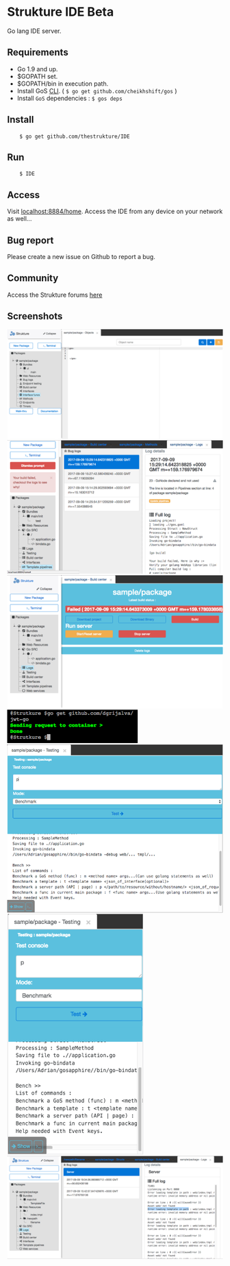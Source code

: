 # Strukture IDE Beta
Go lang IDE server.

## Requirements
- Go 1.9 and up.
- $GOPATH set.
- $GOPATH/bin in execution path.
- Install GoS [CLI](http://golangserver.com). ( `$ go get github.com/cheikhshift/gos` )
- Install `GoS` dependencies : `$ gos deps`

## Install

		$ go get github.com/thestrukture/IDE


## Run

		$ IDE

## Access

Visit [localhost:8884/home](http://localhost:8884/home). Access the IDE from any device on your network as well...

## Bug report
Please create a new issue on Github to report a bug.

## Community
Access the Strukture forums [here](http://forum.golangserver.com/forumdisplay.php?fid=3)

## Screenshots

![](tests/1.png)
![](tests/2.png)
![](tests/3.png)
![](tests/4.png)
![](tests/5.png)
![](tests/6.png)
![](tests/7.png)
